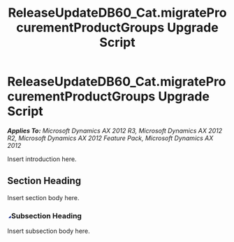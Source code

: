 ﻿---
title: ReleaseUpdateDB60_Cat.migrateProcurementProductGroups Upgrade Script
TOCTitle: ReleaseUpdateDB60_Cat.migrateProcurementProductGroups Upgrade Script
ms:assetid: 3268c54a-e32d-31ed-ea0d-63ec36ede0ed
ms:mtpsurl: https://msdn.microsoft.com/en-us/library/JJ685071(v=AX.60)
ms:contentKeyID: 49707524
ms.date: 05/18/2015
mtps_version: v=AX.60
---

# ReleaseUpdateDB60\_Cat.migrateProcurementProductGroups Upgrade Script 


_**Applies To:** Microsoft Dynamics AX 2012 R3, Microsoft Dynamics AX 2012 R2, Microsoft Dynamics AX 2012 Feature Pack, Microsoft Dynamics AX 2012_

Insert introduction here.

## Section Heading

Insert section body here.

### ![JJ685071.collapse\_all(en-us,AX.60).gif](images/Gg863931.collapse_all(en-us,AX.60).gif "JJ685071.collapse_all(en-us,AX.60).gif")Subsection Heading

Insert subsection body here.

  


